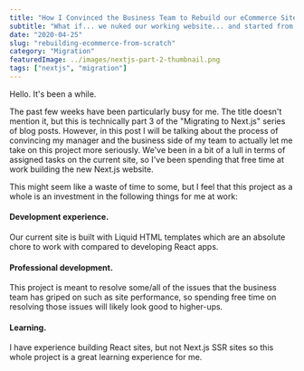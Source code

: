 ```yaml
---
title: "How I Convinced the Business Team to Rebuild our eCommerce Site"
subtitle: "What if... we nuked our working website... and started from scratch... haha aha jk... unless..?"
date: "2020-04-25"
slug: "rebuilding-ecommerce-from-scratch"
category: "Migration"
featuredImage: ../images/nextjs-part-2-thumbnail.png
tags: ["nextjs", "migration"]
---
```


Hello. It's been a while.

The past few weeks have been particularly busy for me. The title doesn't mention it, but this is technically part 3 of the "Migrating to Next.js" series of blog posts. However, in this post I will be talking about the process of convincing my manager and the business side of my team to actually let me take on this project more seriously. We've been in a bit of a lull in terms of assigned tasks on the current site, so I've been spending that free time at work building the new Next.js website. 

This might seem like a waste of time to some, but I feel that this project as a whole is an investment in the following things for me at work:
&nbsp;
#### Development experience.
Our current site is built with Liquid HTML templates which are an absolute chore to work with compared to developing React apps.

#### Professional development. 
This project is meant to resolve some/all of the issues that the business team has griped on such as site performance, so spending free time on resolving those issues will likely look good to higher-ups.

#### Learning. 
I have experience building React sites, but not Next.js SSR sites so this whole project is a great learning experience for me. 
